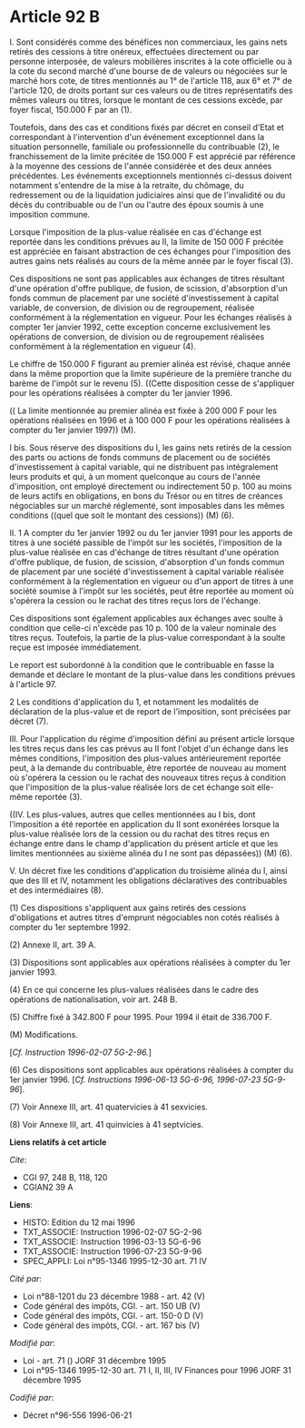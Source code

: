 # Article 92 B

I. Sont considérés comme des bénéfices non commerciaux, les gains nets retirés des cessions à titre onéreux, effectuées
directement ou par personne interposée, de valeurs mobilières inscrites à la cote officielle ou à la cote du second marché
d'une bourse de de valeurs ou négociées sur le marché hors cote, de titres mentionnés au 1° de l'article 118, aux 6° et 7° de
l'article 120, de droits portant sur ces valeurs ou de titres représentatifs des mêmes valeurs ou titres, lorsque le montant
de ces cessions excède, par foyer fiscal, 150.000 F par an (1).

Toutefois, dans des cas et conditions fixés par décret en conseil d'Etat et correspondant à l'intervention d'un événement
exceptionnel dans la situation personnelle, familiale ou professionnelle du contribuable (2), le franchissement de la limite
précitée de 150.000 F est apprécié par référence à la moyenne des cessions de l'année considérée et des deux années
précédentes. Les événements exceptionnels mentionnés ci-dessus doivent notamment s'entendre de la mise à la retraite, du
chômage, du redressement ou de la liquidation judiciaires ainsi que de l'invalidité ou du décès du contribuable ou de l'un ou
l'autre des époux soumis à une imposition commune.

Lorsque l'imposition de la plus-value réalisée en cas d'échange est reportée dans les conditions prévues au II, la limite de
150 000 F précitée est appréciée en faisant abstraction de ces échanges pour l'imposition des autres gains nets réalisés au
cours de la même année par le foyer fiscal (3).

Ces dispositions ne sont pas applicables aux échanges de titres résultant d'une opération d'offre publique, de fusion, de
scission, d'absorption d'un fonds commun de placement par une société d'investissement à capital variable, de conversion, de
division ou de regroupement, réalisée conformément à la réglementation en vigueur. Pour les échanges réalisés à compter 1er
janvier 1992, cette exception concerne exclusivement les opérations de conversion, de division ou de regroupement réalisées
conformément à la réglementation en vigueur (4).

Le chiffre de 150.000 F figurant au premier alinéa est révisé, chaque année dans la même proportion que la limite supérieure
de la première tranche du barème de l'impôt sur le revenu (5). ((Cette disposition cesse de s'appliquer pour les opérations
réalisées à compter du 1er janvier 1996.

(( La limite mentionnée au premier alinéa est fixée à 200 000 F pour les opérations réalisées en 1996 et à 100 000 F pour les
opérations réalisées à compter du 1er janvier 1997)) (M).

I bis. Sous réserve des dispositions du I, les gains nets retirés de la cession des parts ou actions de fonds communs de
placement ou de sociétés d'investissement à capital variable, qui ne distribuent pas intégralement leurs produits et qui, à
un moment quelconque au cours de l'année d'imposition, ont employé directement ou indirectement 50 p. 100 au moins de leurs
actifs en obligations, en bons du Trésor ou en titres de créances négociables sur un marché réglementé, sont imposables dans
les mêmes conditions ((quel que soit le montant des cessions)) (M) (6).

II. 1 A compter du 1er janvier 1992 ou du 1er janvier 1991 pour les apports de titres à une société passible de l'impôt sur
les sociétés, l'imposition de la plus-value réalisée en cas d'échange de titres résultant d'une opération d'offre publique,
de fusion, de scission, d'absorption d'un fonds commun de placement par une société d'investissement à capital variable
réalisée conformément à la réglementation en vigueur ou d'un apport de titres à une société soumise à l'impôt sur les
sociétés, peut être reportée au moment où s'opérera la cession ou le rachat des titres reçus lors de l'échange.

Ces dispositions sont également applicables aux échanges avec soulte à condition que celle-ci n'excède pas 10 p. 100 de la
valeur nominale des titres reçus. Toutefois, la partie de la plus-value correspondant à la soulte reçue est imposée
immédiatement.

Le report est subordonné à la condition que le contribuable en fasse la demande et déclare le montant de la plus-value dans
les conditions prévues à l'article 97.

2 Les conditions d'application du 1, et notamment les modalités de déclaration de la plus-value et de report de l'imposition,
sont précisées par décret (7).

III. Pour l'application du régime d'imposition défini au présent article lorsque les titres reçus dans les cas prévus au II
font l'objet d'un échange dans les mêmes conditions, l'imposition des plus-values antérieurement reportée peut, à la demande
du contribuable, être reportée de nouveau au moment où s'opérera la cession ou le rachat des nouveaux titres reçus à
condition que l'imposition de la plus-value réalisée lors de cet échange soit elle-même reportée (3).

((IV. Les plus-values, autres que celles mentionnées au I bis, dont l'imposition a été reportée en application du II sont
exonérées lorsque la plus-value réalisée lors de la cession ou du rachat des titres reçus en échange entre dans le champ
d'application du présent article et que les limites mentionnées au sixième alinéa du I ne sont pas dépassées)) (M) (6).

V. Un décret fixe les conditions d'application du troisième alinéa du I, ainsi que des III et IV, notamment les obligations
déclaratives des contribuables et des intermédiaires (8).

(1) Ces dispositions s'appliquent aux gains retirés des cessions d'obligations et autres titres d'emprunt négociables non
cotés réalisés à compter du 1er septembre 1992.

(2) Annexe II, art. 39 A.

(3) Dispositions sont applicables aux opérations réalisées à compter du 1er janvier 1993.

(4) En ce qui concerne les plus-values réalisées dans le cadre des opérations de nationalisation, voir art. 248 B.

(5) Chiffre fixé à 342.800 F pour 1995. Pour 1994 il était de 336.700 F.

(M) Modifications.

[*Cf. Instruction 1996-02-07 5G-2-96.*]

(6) Ces dispositions  sont applicables aux opérations réalisées à compter du 1er janvier 1996. [*Cf. Instructions 1996-06-13
5G-6-96, 1996-07-23 5G-9-96*].

(7) Voir Annexe III, art. 41 quatervicies à 41 sexvicies.

(8) Voir Annexe III, art. 41 quinvicies à 41 septvicies.

**Liens relatifs à cet article**

_Cite_:

  - CGI 97, 248 B, 118, 120
  - CGIAN2 39 A

**Liens**:

  - HISTO: Edition du 12 mai 1996
  - TXT_ASSOCIE: Instruction 1996-02-07 5G-2-96
  - TXT_ASSOCIE: Instruction 1996-03-13 5G-6-96
  - TXT_ASSOCIE: Instruction 1996-07-23 5G-9-96
  - SPEC_APPLI: Loi n°95-1346 1995-12-30 art. 71 IV

_Cité par_:

  - Loi n°88-1201 du 23 décembre 1988 - art. 42 (V)
  - Code général des impôts, CGI. - art. 150 UB (V)
  - Code général des impôts, CGI. - art. 150-0 D (V)
  - Code général des impôts, CGI. - art. 167 bis (V)

_Modifié par_:

  - Loi - art. 71 () JORF 31 décembre 1995
  - Loi n°95-1346 1995-12-30 art. 71 I, II, III, IV Finances pour 1996 JORF 31 décembre 1995

_Codifié par_:

  - Décret n°96-556 1996-06-21
